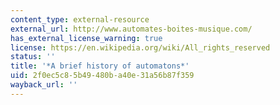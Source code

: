```yaml
---
content_type: external-resource
external_url: http://www.automates-boites-musique.com/
has_external_license_warning: true
license: https://en.wikipedia.org/wiki/All_rights_reserved
status: ''
title: '*A brief history of automatons*'
uid: 2f0ec5c8-5b49-480b-a40e-31a56b87f359
wayback_url: ''
---
```

